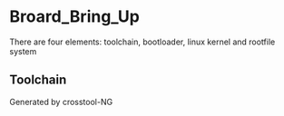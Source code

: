# Broard_Bring_Up
There are four elements: toolchain, bootloader, linux kernel and rootfile system
## Toolchain
Generated by crosstool-NG
